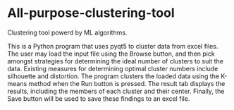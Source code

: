 # All-purpose-clustering-tool
Clustering tool powerd by ML algorithms.

This is a Python program that uses pyqt5 to cluster data from excel files.
The user may load the input file using the Browse button, and then pick amongst strategies for determining the ideal number of clusters to suit the data. Existing measures for determining optimal cluster numbers include silhouette and distortion.
The program clusters the loaded data using the K-means method when the Run button is pressed. The result tab displays the results, including the members of each cluster and their center.
Finally, the Save button will be used to save these findings to an excel file.
